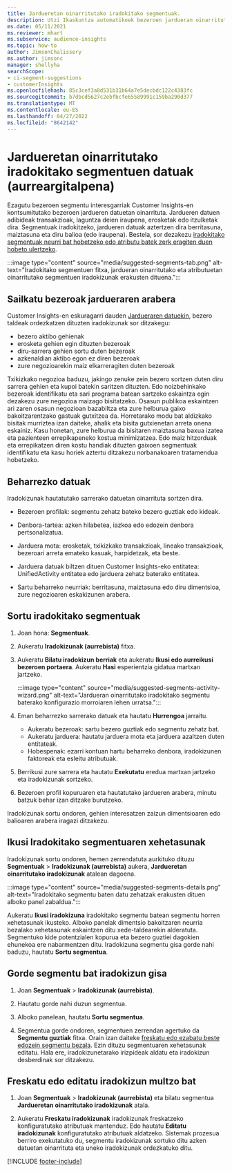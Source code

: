 ```yaml
---
title: Jardueretan oinarritutako iradokitako segmentuak.
description: Utzi Ikaskuntza automatikoek bezeroen jardueran oinarritutako segmentu berri eta interesgarriak aurkitzen laguntzen.
ms.date: 05/11/2021
ms.reviewer: mhart
ms.subservice: audience-insights
ms.topic: how-to
author: JimsonChalissery
ms.author: jimsonc
manager: shellyha
searchScope:
- ci-segment-suggestions
- customerInsights
ms.openlocfilehash: 85c3cef3a8d531b31b64a7e5decbdc122c4383fc
ms.sourcegitcommit: b7dbcd5627c2ebfbcfe65589991c159ba290d377
ms.translationtype: MT
ms.contentlocale: eu-ES
ms.lasthandoff: 04/27/2022
ms.locfileid: "8642142"
---
```

# <a name="suggested-segments-based-on-activity-data-preview"></a>Jardueretan oinarritutako iradokitako segmentuen datuak (aurreargitalpena)

Ezagutu bezeroen segmentu interesgarriak Customer Insights-en kontsumitutako bezeroen jardueren datuetan oinarrituta. Jardueren datuen adibideak transakzioak, laguntza deien iraupena, erosketak edo itzulketak dira. Segmentuak iradokitzeko, jardueren datuak aztertzen dira berritasuna, maiztasuna eta diru balioa (edo iraupena). Bestela, sor dezakezu [iradokitako segmentuak neurri bat hobetzeko edo atributu batek zerk eragiten duen hobeto ulertzeko](suggested-segments.md).

:::image type="content" source="media/suggested-segments-tab.png" alt-text="Iradokitako segmentuen fitxa, jardueran oinarritutako eta atributuetan oinarritutako segmentuen iradokizunak erakusten dituena.":::

## <a name="categorize-customers-by-activity"></a>Sailkatu bezeroak jardueraren arabera

Customer Insights-en eskuragarri dauden [Jardueraren datuekin](activities.md), bezero taldeak ordezkatzen dituzten iradokizunak sor ditzakegu:

- bezero aktibo gehienak 
- erosketa gehien egin dituzten bezeroak 
- diru-sarrera gehien sortu duten bezeroak 
- azkenaldian aktibo egon ez diren bezeroak 
- zure negozioarekin maiz elkarreragiten duten bezeroak  

Txikizkako negozioa baduzu, jakingo zenuke zein bezero sortzen duten diru sarrera gehien eta kupoi batekin saritzen dituzten. Edo noizbehinkako bezeroak identifikatu eta sari programa batean sartzeko eskaintza egin dezakezu zure negozioa maizago bisitatzeko.
Osasun publikoa eskaintzen ari zaren osasun negozioan bazabiltza eta zure helburua gaixo bakoitzarentzako gastuak gutxitzea da. Horretarako modu bat aldizkako bisitak murriztea izan daiteke, ahalik eta bisita gutxienetan arreta onena eskainiz. Kasu honetan, zure helburua da bisitaren maiztasuna baxua izatea eta pazienteen errepikapeneko kostua minimizatzea. Edo maiz hitzorduak eta errepikatzen diren kostu handiak dituzten gaixoen segmentuak identifikatu eta kasu horiek aztertu ditzakezu norbanakoaren tratamendua hobetzeko. 

## <a name="required-data"></a>Beharrezko datuak

Iradokizunak hautatutako sarrerako datuetan oinarrituta sortzen dira. 

- Bezeroen profilak: segmentu zehatz bateko bezero guztiak edo kideak. 

- Denbora-tartea: azken hilabetea, iazkoa edo edozein denbora pertsonalizatua.

- Jarduera mota: erosketak, txikizkako transakzioak, lineako transakzioak, bezeroari arreta emateko kasuak, harpidetzak, eta beste.  

- Jarduera datuak biltzen dituen Customer Insights-eko entitatea: UnifiedActivity entitatea edo jarduera zehatz baterako entitatea. 

- Sartu beharreko neurriak: berritasuna, maiztasuna edo diru dimentsioa, zure negozioaren eskakizunen arabera.

## <a name="generate-suggested-segments"></a>Sortu iradokitako segmentuak

1. Joan hona: **Segmentuak**.

1. Aukeratu **Iradokizunak (aurrebista)** fitxa.

1. Aukeratu **Bilatu iradokizun berriak** eta aukeratu **Ikusi edo aurreikusi bezeroen portaera**. Aukeratu **Hasi** esperientzia gidatua martxan jartzeko.

   :::image type="content" source="media/suggested-segments-activity-wizard.png" alt-text="Jardueran oinarritutako iradokitako segmentu baterako konfigurazio morroiaren lehen urratsa.":::

1. Eman beharrezko sarrerako datuak eta hautatu **Hurrengoa** jarraitu.

   - Aukeratu bezeroak: sartu bezero guztiak edo segmentu zehatz bat.
   - Aukeratu jarduera: hautatu jarduera mota eta jarduera azaltzen duten entitateak.
   - Hobespenak: ezarri kontuan hartu beharreko denbora, iradokizunen faktoreak eta esleitu atributuak.

1. Berrikusi zure sarrera eta hautatu **Exekutatu** eredua martxan jartzeko eta iradokizunak sortzeko.

1. Bezeroen profil kopuruaren eta hautatutako jardueren arabera, minutu batzuk behar izan ditzake burutzeko. 

Iradokizunak sortu ondoren, gehien interesatzen zaizun dimentsioaren edo balioaren arabera iragazi ditzakezu. 

## <a name="view-details-of-a-suggested-segment"></a>Ikusi Iradokitako segmentuaren xehetasunak

Iradokizunak sortu ondoren, hemen zerrendatuta aurkituko dituzu **Segmentuak** > **Iradokizunak (aurrebista)** aukera, **Jardueretan oinarritutako iradokizunak** atalean dagoena.

:::image type="content" source="media/suggested-segments-details.png" alt-text="Iradokitako segmentu baten datu zehatzak erakusten dituen alboko panel zabaldua.":::

Aukeratu **Ikusi iradokizuna** iradokitako segmentu batean segmentu horren xehetasunak ikusteko. Alboko panelak dimentsio bakoitzaren neurria bezalako xehetasunak eskaintzen ditu xede-taldearekin alderatuta. Segmentuko kide potentzialen kopurua eta bezero guztiei dagokien ehunekoa ere nabarmentzen ditu. Iradokizuna segmentu gisa gorde nahi baduzu, hautatu **Sortu segmentua**.    

## <a name="save-a-suggestion-as-a-segment"></a>Gorde segmentu bat iradokizun gisa

1. Joan **Segmentuak** > **Iradokizunak (aurrebista)**.

1. Hautatu gorde nahi duzun segmentua. 

1. Alboko panelean, hautatu **Sortu segmentua**. 

1. Segmentua gorde ondoren, segmentuen zerrendan agertuko da **Segmentu guztiak** fitxa. Orain izan daiteke [freskatu edo ezabatu beste edozein segmentu bezala](segments.md). Ezin dituzu segmentuaren xehetasunak editatu. Hala ere, iradokizunetarako irizpideak aldatu eta iradokizun desberdinak sor ditzakezu.

## <a name="refresh-or-edit-a-set-of-suggestions"></a>Freskatu edo editatu iradokizun multzo bat

1. Joan **Segmentuak** > **Iradokizunak (aurrebista)** eta bilatu segmentua **Jardueretan oinarritutako iradokizunak** atala.

1. Aukeratu **Freskatu iradokizunak** iradokizunak freskatzeko konfiguratutako atributuak mantenduz. Edo hautatu **Editatu iradokizunak** konfiguratutako atributuak aldatzeko. Sistemak prozesua berriro exekutatuko du, segmentu iradokizunak sortuko ditu azken datuetan oinarrituta eta uneko iradokizunak ordezkatuko ditu.

[!INCLUDE [footer-include](includes/footer-banner.md)]
